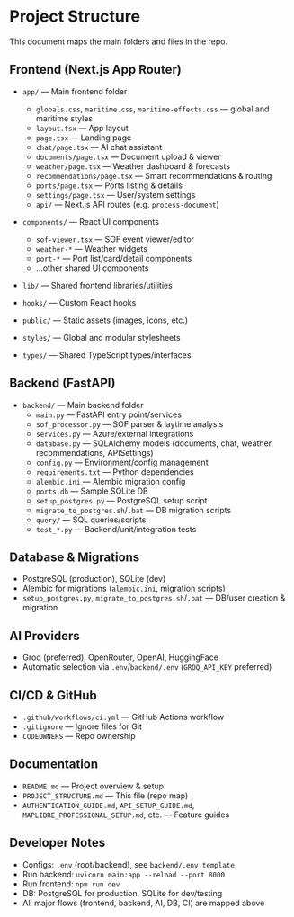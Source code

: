 # Project Structure

This document maps the main folders and files in the repo.


## Frontend (Next.js App Router)

- `app/` — Main frontend folder
  - `globals.css`, `maritime.css`, `maritime-effects.css` — global and maritime styles
  - `layout.tsx` — App layout
  - `page.tsx` — Landing page
  - `chat/page.tsx` — AI chat assistant
  - `documents/page.tsx` — Document upload & viewer
  - `weather/page.tsx` — Weather dashboard & forecasts
  - `recommendations/page.tsx` — Smart recommendations & routing
  - `ports/page.tsx` — Ports listing & details
  - `settings/page.tsx` — User/system settings
  - `api/` — Next.js API routes (e.g. `process-document`)

- `components/` — React UI components
  - `sof-viewer.tsx` — SOF event viewer/editor
  - `weather-*` — Weather widgets
  - `port-*` — Port list/card/detail components
  - ...other shared UI components

- `lib/` — Shared frontend libraries/utilities
- `hooks/` — Custom React hooks
- `public/` — Static assets (images, icons, etc.)
- `styles/` — Global and modular stylesheets
- `types/` — Shared TypeScript types/interfaces

## Backend (FastAPI)

- `backend/` — Main backend folder
  - `main.py` — FastAPI entry point/services
  - `sof_processor.py` — SOF parser & laytime analysis
  - `services.py` — Azure/external integrations
  - `database.py` — SQLAlchemy models (documents, chat, weather, recommendations, APISettings)
  - `config.py` — Environment/config management
  - `requirements.txt` — Python dependencies
  - `alembic.ini` — Alembic migration config
  - `ports.db` — Sample SQLite DB
  - `setup_postgres.py` — PostgreSQL setup script
  - `migrate_to_postgres.sh`/`.bat` — DB migration scripts
  - `query/` — SQL queries/scripts
  - `test_*.py` — Backend/unit/integration tests

## Database & Migrations

- PostgreSQL (production), SQLite (dev)
- Alembic for migrations (`alembic.ini`, migration scripts)
- `setup_postgres.py`, `migrate_to_postgres.sh`/`.bat` — DB/user creation & migration

## AI Providers

- Groq (preferred), OpenRouter, OpenAI, HuggingFace
- Automatic selection via `.env`/`backend/.env` (`GROQ_API_KEY` preferred)

## CI/CD & GitHub

- `.github/workflows/ci.yml` — GitHub Actions workflow
- `.gitignore` — Ignore files for Git
- `CODEOWNERS` — Repo ownership

## Documentation

- `README.md` — Project overview & setup
- `PROJECT_STRUCTURE.md` — This file (repo map)
- `AUTHENTICATION_GUIDE.md`, `API_SETUP_GUIDE.md`, `MAPLIBRE_PROFESSIONAL_SETUP.md`, etc. — Feature guides

## Developer Notes

- Configs: `.env` (root/backend), see `backend/.env.template`
- Run backend: `uvicorn main:app --reload --port 8000`
- Run frontend: `npm run dev`
- DB: PostgreSQL for production, SQLite for dev/testing
- All major flows (frontend, backend, AI, DB, CI) are mapped above
